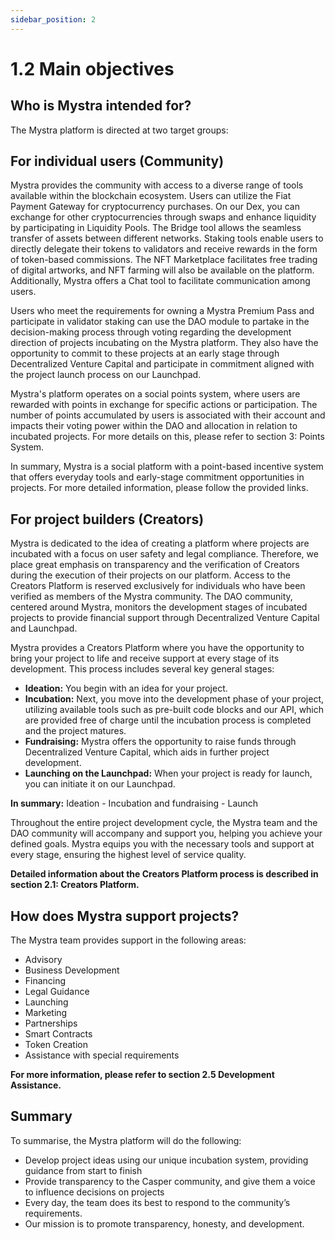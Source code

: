 ```yaml
---
sidebar_position: 2
---
```


# 1.2 Main objectives

## Who is Mystra intended for?

The Mystra platform is directed at two target groups:

## For individual users (Community)

Mystra provides the community with access to a diverse range of tools available within the blockchain ecosystem. Users can utilize the Fiat Payment Gateway for cryptocurrency purchases. On our Dex, you can exchange for other cryptocurrencies through swaps and enhance liquidity by participating in Liquidity Pools. The Bridge tool allows the seamless transfer of assets between different networks. Staking tools enable users to directly delegate their tokens to validators and receive rewards in the form of token-based commissions. The NFT Marketplace facilitates free trading of digital artworks, and NFT farming will also be available on the platform. Additionally, Mystra offers a Chat tool to facilitate communication among users.

Users who meet the requirements for owning a Mystra Premium Pass and participate in validator staking can use the DAO module to partake in the decision-making process through voting regarding the development direction of projects incubating on the Mystra platform. They also have the opportunity to commit to these projects at an early stage through Decentralized Venture Capital and participate in commitment aligned with the project launch process on our Launchpad.

Mystra's platform operates on a social points system, where users are rewarded with points in exchange for specific actions or participation. The number of points accumulated by users is associated with their account and impacts their voting power within the DAO and allocation in relation to incubated projects. For more details on this, please refer to section 3: Points System.

In summary, Mystra is a social platform with a point-based incentive system that offers everyday tools and early-stage commitment opportunities in projects. For more detailed information, please follow the provided links.



## For project builders (Creators)

Mystra is dedicated to the idea of creating a platform where projects are incubated with a focus on user safety and legal compliance. Therefore, we place great emphasis on transparency and the verification of Creators during the execution of their projects on our platform. Access to the Creators Platform is reserved exclusively for individuals who have been verified as members of the Mystra community. The DAO community, centered around Mystra, monitors the development stages of incubated projects to provide financial support through Decentralized Venture Capital and Launchpad.


Mystra provides a Creators Platform where you have the opportunity to bring your project to life and receive support at every stage of its development. This process includes several key general stages:

- **Ideation:** You begin with an idea for your project.
- **Incubation:** Next, you move into the development phase of your project, utilizing available tools such as pre-built code blocks and our API, which are provided free of charge until the incubation process is completed and the project matures.
- **Fundraising:** Mystra offers the opportunity to raise funds through Decentralized Venture Capital, which aids in further project development.
- **Launching on the Launchpad:** When your project is ready for launch, you can initiate it on our Launchpad.

**In summary:** Ideation - Incubation and fundraising - Launch


Throughout the entire project development cycle, the Mystra team and the DAO community will accompany and support you, helping you achieve your defined goals. Mystra equips you with the necessary tools and support at every stage, ensuring the highest level of service quality.


**Detailed information about the Creators Platform process is described in section 2.1: Creators Platform.**



## How does Mystra support projects?

The Mystra team provides support in the following areas:

- Advisory
- Business Development
- Financing
- Legal Guidance
- Launching
- Marketing
- Partnerships
- Smart Contracts
- Token Creation 
- Assistance with special requirements

**For more information, please refer to section 2.5 Development Assistance.**
    
## Summary

To summarise, the Mystra platform will do the following:
- Develop project ideas using our unique incubation system, providing guidance from start to finish
- Provide transparency to the Casper community, and give them a voice to influence decisions on projects
- Every day, the team does its best to respond to the community’s requirements.
- Our mission is to promote transparency, honesty, and development.
